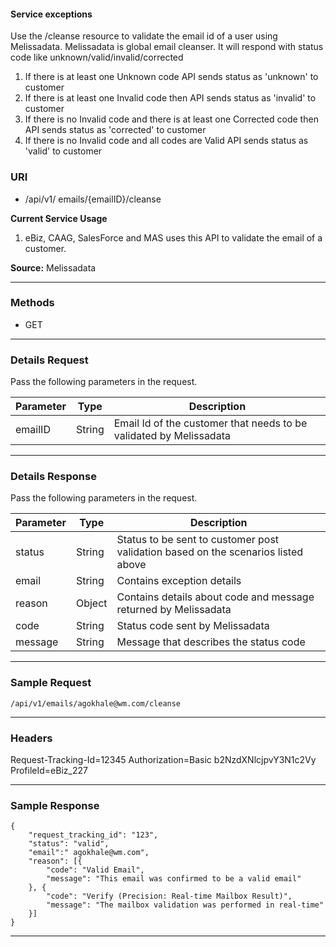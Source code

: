 <link href="markdown.css" rel="stylesheet"></link>

<h4> Service exceptions </h4>

Use the /cleanse resource to validate the email id of a user using Melissadata. Melissadata is global email cleanser. It will respond with status code like unknown/valid/invalid/corrected

1.	If there is at least one Unknown code API sends status as 'unknown' to customer
2.	If there is at least one Invalid code then API sends status as 'invalid' to customer
3.	If there is no Invalid code and there is at least one Corrected code then API sends status as 'corrected' to customer
4.	If there is no Invalid code and all codes are Valid API sends status as 'valid' to customer

### **URI**

- /api/v1/ emails/{emailID}/cleanse

**Current Service Usage**

1.	eBiz, CAAG, SalesForce and MAS uses this API to validate the email of a customer.

  **Source:** Melissadata

---

### **Methods**
- GET

---

### **Details Request**
Pass the following parameters in the request.

| Parameter    |Type | Description                              |
| -------------	|----------------|-----------------------------------------------------------------|
|	emailID	|	String	|	Email Id of the customer that needs to be validated by Melissadata|




---

### **Details Response**
Pass the following parameters in the request.

| Parameter    |Type | Description                              |
| -------------	|----------------|-----------------------------------------------------------------|
|	status	|	String	|	Status to be sent to customer post validation based on the scenarios listed above	|
|	email	|	String	|	Contains exception details	|
|	reason	|	Object	|	Contains details about code and message returned by Melissadata	|
|	code	|	String	|	Status code sent by Melissadata	|
|	message	|	String	|	Message that describes the status code	|





---

### **Sample Request**
```
/api/v1/emails/agokhale@wm.com/cleanse

```

---
### **Headers**

Request-Tracking-Id=12345
Authorization=Basic b2NzdXNlcjpvY3N1c2Vy
ProfileId=eBiz_227




---

### **Sample Response**

```
{
    "request_tracking_id": "123",
    "status": "valid",
    "email":" agokhale@wm.com",
    "reason": [{
        "code": "Valid Email",
        "message": "This email was confirmed to be a valid email"
    }, {
        "code": "Verify (Precision: Real-time Mailbox Result)",
        "message": "The mailbox validation was performed in real-time"
    }]
}

```

---

